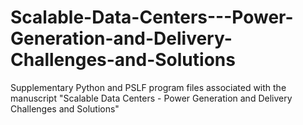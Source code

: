 # Scalable-Data-Centers---Power-Generation-and-Delivery-Challenges-and-Solutions
Supplementary Python and PSLF program files associated with the manuscript "Scalable Data Centers - Power Generation and Delivery Challenges and Solutions"

